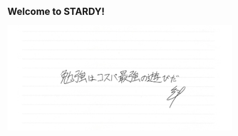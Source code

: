 Welcome to STARDY!
----

![勉強はコスパ最強の遊びだ](https://github.com/stardy-inc/.github/blob/main/profile/heroimg.png?raw=true)

